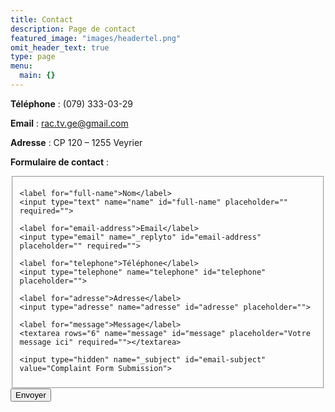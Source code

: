 ```yaml
---
title: Contact
description: Page de contact
featured_image: "images/headertel.png"
omit_header_text: true
type: page
menu:
  main: {}
---
```

**Téléphone** : (079) 333-03-29

**Email** :  rac.tv.ge@gmail.com

**Adresse** : CP 120 – 1255 Veyrier

**Formulaire de contact** :

<form id="fs-frm" name="complaint-form" accept-charset="utf-8" action="https://formspree.io/rac.tv.ge@gmail.com" method="post">
  <fieldset id="fs-frm-inputs">

    <label for="full-name">Nom</label>
    <input type="text" name="name" id="full-name" placeholder="" required="">

    <label for="email-address">Email</label>
    <input type="email" name="_replyto" id="email-address" placeholder="" required="">

    <label for="telephone">Téléphone</label>
    <input type="telephone" name="telephone" id="telephone" placeholder="">

    <label for="adresse">Adresse</label>
    <input type="adresse" name="adresse" id="adresse" placeholder="">

    <label for="message">Message</label>
    <textarea rows="6" name="message" id="message" placeholder="Votre message ici" required=""></textarea>

    <input type="hidden" name="_subject" id="email-subject" value="Complaint Form Submission">
  </fieldset>
  <input type="submit" value="Envoyer">
</form>
